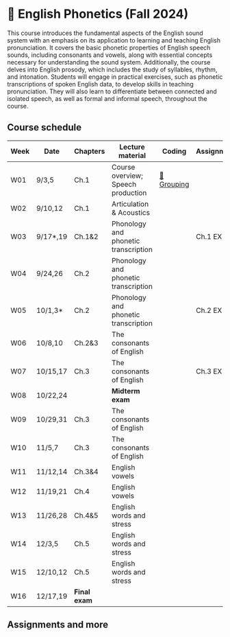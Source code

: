 # 🌿 English Phonetics (Fall 2024)

This course introduces the fundamental aspects of the English sound system with an emphasis on its application to learning and teaching English pronunciation. It covers the basic phonetic properties of English speech sounds, including consonants and vowels, along with essential concepts necessary for understanding the sound system. Additionally, the course delves into English prosody, which includes the study of syllables, rhythm, and intonation. Students will engage in practical exercises, such as phonetic transcriptions of spoken English data, to develop skills in teaching pronunciation. They will also learn to differentiate between connected and isolated speech, as well as formal and informal speech, throughout the course.

## Course schedule

|Week|Date|Chapters|Lecture material|Coding|Assignments|
|--|--|--|--|--|--|
|W01|9/3,5|Ch.1|Course overview; Speech production|[🐳 Grouping](https://mrkim21.github.io/appfolder/grouping.html)||
|W02|9/10,12|Ch.1|Articulation & Acoustics|||
|W03|9/17*,19|Ch.1&2|Phonology and phonetic transcription||Ch.1 EX|
|W04|9/24,26|Ch.2|Phonology and phonetic transcription|||
|W05|10/1,3*|Ch.2|Phonology and phonetic transcription||Ch.2 EX|
|W06|10/8,10|Ch.2&3|The consonants of English|||
|W07|10/15,17|Ch.3|The consonants of English||Ch.3 EX|
|W08|10/22,24||**Midterm exam**|||
|W09|10/29,31|Ch.3|The consonants of English|||
|W10|11/5,7|Ch.3|The consonants of English|||
|W11|11/12,14|Ch.3&4|English vowels|||
|W12|11/19,21|Ch.4|English vowels|||
|W13|11/26,28|Ch.4&5|English words and stress|||
|W14|12/3,5|Ch.5|English words and stress|||
|W15|12/10,12|Ch.5|English words and stress|||
|W16|12/17,19|**Final exam**|||

## Assignments and more
